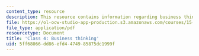 ```yaml
---
content_type: resource
description: This resource contains information regarding business thinking.
file: https://ol-ocw-studio-app-production.s3.amazonaws.com/courses/15-232-business-model-innovation-global-health-in-frontier-markets-fall-2013/5ff68066dd86efd4474985875dc1999f_MIT15_232F13_Class4.pdf
file_type: application/pdf
resourcetype: Document
title: 'Class 4: Business thinking'
uid: 5ff68066-dd86-efd4-4749-85875dc1999f
---
```

